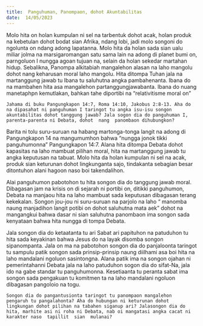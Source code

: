 ```yaml
---
title:  Panguhuman, Panompaon, dohot Akuntabilitas
date:  14/05/2023
---
```


Molo hita on  holan  kumpulan ni sel na tarbentuk dohot acak, holan produk na kebetulan dohot bodat sian Afrika, ndang  lobi, jadi   molo songoni do ngolunta on ndang  adong  lapatanna. Molo hita da holan sada sian ualu miliar jolma  na marsigaromangan satu sama lain  na adong di planet bumi on, parngoluon I nungga  agoan  tujuan na, selain da holan  sekedar  martahan hidup. Sebalikna, Panompa alkitabiah mangalehon  alasan na laho  mangolu dohot  nang  keharusan  moral laho  mangolu. Hita ditompa Tuhan jala  na martanggung  jawab tu  Ibana tu saluhutna angka pambahenanta. Ibana do na mambahen  hita asa  mangalehon  partanggungjawabanta. Ibana do nuang   manetaphpn kemutlakan,  bahkan tahe diportibi na “relativitisme moral on”

`Jahama di buku Pangungkapon 14:7, Roma 14:10, Jakobus 2:8-13. Aha do na dipasahat ni panguhuman I taringot tu angka isu-isu songon  akuntabilitas dohot tanggung jawab? Jala sogon dia do panguhuman I, parenta-parenta ni Debata, dohot  nang  panombaon dihubungkon?`

Barita ni tolu suru-suruan na habang  martonga-tonga  langit  na adong di Pangungkapon 14 na mangumumhon bahwa “nungga jonok tikki  panguhumonna” Pangungkapon 14:7.  Alana hita ditompa Debata dohot  kapasitas na laho mambuat  pilihan moral, hita na martanggung  jawab tu angka  keputusan  na tabuat. Molo hita da holan  kumpulan  ni sel na acak, produk sian keturunan dohot lingkunganta sajo, tindakanta sebagian  besar ditontuhon  alani hagoon  naso boi takendalihon.

Alai panguhumon pabotohon tu hita  songon dia do tanggung  jawab  moral. Dibagasan jam na krisis  on di sejarah ni portibi on, ditikki  panguhumon, Debata  na manjaou hita na laho  mambuat sada  keputusan dibagasan  terang  kekekalan. Songon jou-jou ni suru-suruan  na parjolo na laho “ manomba naung  manjadihon langit potibi on dohot saluhutna mata aek” dohot  na mangangkui bahwa dasar ni sian saluhutna  panombaon ima songon  sada kenyataan bahwa hita nungga di tompa Debata.

Jala songon dia do ketaatanta tu ari Sabat ari papituhon na patuduhon tu hita sada  keyakinan bahwa Jesus do na layak disomba songon  sipanompanta. Jala  on ma na  pabotohon  songon dia do panjaloonta taringot tu sampulu patik songon sada prinsip-prinsip naung diilhami asa boi hita na laho  mandalani  ngoluon sasintongna.  Alana  patik ima na songon  ojahan ni pemerintahanni Debata jala na laho  patuduhon  sogon  dia do sifat-Na, jala ido na gabe standar tu panguhumonna. Kesetiaanta tu peranta sabat ima songon sada pengakuan tu komitmen ta na laho mandalani  ngoluon dibagasan  pangoloio na togu.

`Songon dia do pangantusionta taringot tu panompaon mangalehon  pengaruh tu pangalahonta? Aha do hubungan ni keturunan dohot lingkungan dohot pilihan na tabahen siganup ari? Jalasongon dia do hita, marhite asi ni roha ni Debata, nab oi mangatasi angka cacat ni karakter naso  tapillit  sian  mulanai?`